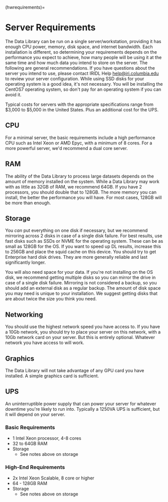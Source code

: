 (hwrequirements)=
# Server Requirements
The Data Library can be run on a single server/workstation, providing it has enough CPU power, memory, disk space, and internet bandwidth. Each
installation is different, so determining your requirements depends on the performance you expect to achieve, how many people will be using it at
the same time and how much data you intend to store on the server.  The following are general recommendations. If you have questions about the
server you intend to use, please contact IRIDL Help <help@iri.columbia.edu> to review your server configuration.  While using SSD disks for your operating 
system is a good idea, it's not necessary. You will be installing the CentOS7 operating system, so don't pay for an operating system if you can avoid it.

Typical costs for servers with the appropriate specifications range from \$3,000 to \$5,000 in the United States.  Plus an additional cost for the UPS.

## CPU
For a minimal server, the basic requirements include a high performance CPU such as Intel Xeon or AMD Epyc, with a minimum of 8 cores.
For a more powerful server, we'd recommend a dual core server.

## RAM
The ability of the Data Library to process large datasets depends on the amount of memory installed on the system.  While a Data Library may work with
as little as 32GB of RAM, we recommend 64GB. If you have 2 processors, you should double that to 128GB.  The more memory you can install,
the better the performance you will have.  For most cases, 128GB will be more than enough.

## Storage
You _can_ put everything on one disk if necessary, but we recommend mirroring across 2 disks in case of a single disk failure.  For best results, 
use fast disks such as SSDs or NVME for the operating system.  These can be as small as 128GB for the OS. If you want to speed up DL results, increase this to 256GB 
and place the squid cache on this device.  You should try to get Enterprise hard disk drives.  They are more generally reliable and last significantly longer.

You will also need space for your data.  If you're not installing on the OS disk, we recommend getting multiple disks so you can mirror the drive in case of a single disk failure.
Mirroring is not considered a backup, so you should add an external disk as a regular backup.  The amount of disk
space you may need is unique to your installation.  We suggest getting disks that are about twice the size you think you need.

## Networking
You should use the highest network speed you have access to.  If you have a 10Gb network, you should try to place your server on this network, with a 10Gb
network card on your server.  But this is entirely optional.  Whatever network you have access to will work.

## Graphics
The Data Library will not take advantage of any GPU card you have installed.  A simple graphics card is sufficient.

## UPS
An uninterruptible power supply that can power your server for whatever downtime you're likely to run into.  Typically a 1250VA UPS is sufficient, but it
will depend on your server.

### Basic Requirements
* 1 Intel Xeon processor, 4-8 cores
* 32 to 64GB RAM
* Storage
  * See notes above on storage

### High-End Requirements
* 2x Intel Xeon Scalable, 8 core or higher
* 64 - 128GB RAM
* Storage
  * See notes above on storage


